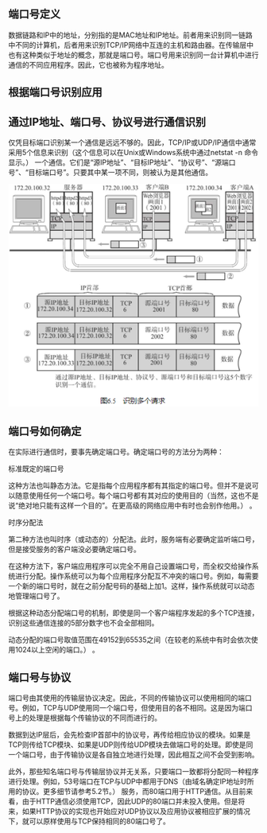 
## 端口号定义

数据链路和IP中的地址，分别指的是MAC地址和IP地址。前者用来识别同一链路中不同的计算机，后者用来识别TCP/IP网络中互连的主机和路由器。在传输层中也有这种类似于地址的概念，那就是端口号。端口号用来识别同一台计算机中进行通信的不同应用程序。因此，它也被称为程序地址。

## 根据端口号识别应用

## 通过IP地址、端口号、协议号进行通信识别

仅凭目标端口识别某一个通信是远远不够的。因此，TCP/IP或UDP/IP通信中通常采用5个信息来识别（这个信息可以在Unix或Windows系统中通过netstat -n 命令显示。） 一个通信。它们是“源IP地址”、“目标IP地址”、“协议号”、“源端口号”、“目标端口号”。只要其中某一项不同，则被认为是其他通信。

![](../markdown_import_image/import-2023-01-13-18-08-59.png)

## 端口号如何确定

在实际进行通信时，要事先确定端口号。确定端口号的方法分为两种：

标准既定的端口号

这种方法也叫静态方法。它是指每个应用程序都有其指定的端口号。但并不是说可以随意使用任何一个端口号。每个端口号都有其对应的使用目的（当然，这也不是说“绝对地只能有这样一个目的”。在更高级的网络应用中有时也会别作他用。） 。

时序分配法

第二种方法也叫时序（或动态的）分配法。此时，服务端有必要确定监听端口号，但是接受服务的客户端没必要确定端口号。

在这种方法下，客户端应用程序可以完全不用自己设置端口号，而全权交给操作系统进行分配。操作系统可以为每个应用程序分配互不冲突的端口号。例如，每需要一个新的端口号时，就在之前分配号码的基础上加1。这样，操作系统就可以动态地管理端口号了。

根据这种动态分配端口号的机制，即使是同一个客户端程序发起的多个TCP连接，识别这些通信连接的5部分数字也不会全部相同。

动态分配的端口号取值范围在49152到65535之间（在较老的系统中有时会依次使用1024以上空闲的端口。） 。

## 端口号与协议

端口号由其使用的传输层协议决定。因此，不同的传输协议可以使用相同的端口号。例如，TCP与UDP使用同一个端口号，但使用目的各不相同。这是因为端口号上的处理是根据每个传输协议的不同而进行的。

数据到达IP层后，会先检查IP首部中的协议号，再传给相应协议的模块。如果是TCP则传给TCP模块、如果是UDP则传给UDP模块去做端口号的处理。即使是同一个端口号，由于传输协议是各自独立地进行处理，因此相互之间不会受到影响。

此外，那些知名端口号与传输层协议并无关系，只要端口一致都将分配同一种程序进行处理。例如，53号端口在TCP与UDP中都用于DNS（由域名确定IP地址时所用的协议。更多细节请参考5.2节。） 服务，而80端口用于HTTP通信。从目前来看，由于HTTP通信必须使用TCP，因此UDP的80端口并未投入使用。但是将来，如果HTTP协议的实现也开始应对UDP协议以及应用协议被相应扩展的情况下，就可以原样使用与TCP保持相同的80端口号了。